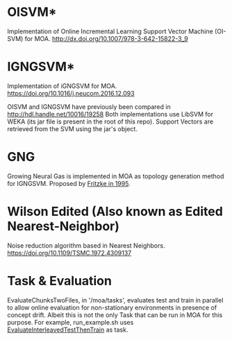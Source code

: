 OISVM*
===
Implementation of Online Incremental Learning Support Vector Machine (OI-SVM) for MOA. http://dx.doi.org/10.1007/978-3-642-15822-3_9

IGNGSVM*
===
Implementation of iGNGSVM for MOA. https://doi.org/10.1016/j.neucom.2016.12.093

OISVM and IGNGSVM have previously been compared in http://hdl.handle.net/10016/19258
Both implementations use LibSVM for WEKA (its jar file is present in the root of this repo). 
Support Vectors are retrieved from the SVM using the jar's object.

GNG
===
Growing Neural Gas is implemented in MOA as topology generation method for IGNGSVM. Proposed by [Fritzke in 1995](https://papers.nips.cc/paper/893-a-growing-neural-gas-network-learns-topologies.pdf). 

Wilson Edited (Also known as Edited Nearest-Neighbor)
===
Noise reduction algorithm based in Nearest Neighbors. https://doi.org/10.1109/TSMC.1972.4309137

Task & Evaluation
====
EvaluateChunksTwoFiles, in '/moa/tasks',  evaluates test and train in parallel to allow online evaluation for non-stationary environments in presence of concept drift. Albeit this is not the only Task that can be run in MOA for this purpose. For example, run_example.sh uses [EvaluateInterleavedTestThenTrain](http://www.cs.waikato.ac.nz/~abifet/MOA/API/classmoa_1_1tasks_1_1_evaluate_interleaved_test_then_train.html) as task.

